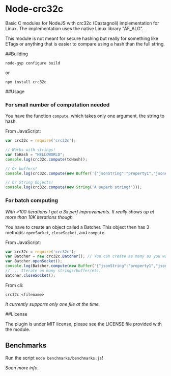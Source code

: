 Node-crc32c
===========

Basic C  modules for NodeJS with crc32c (Castagnoli) implementation for Linux. The implementation uses the native Linux library "AF\_ALG".

This module is not meant for secure hashing but really for something like ETags or anything that is easier to compare using a hash than the full string.

##Building

    node-gyp configure build

or

    npm install crc32c

##Usage

### For small number of computation needed

You have the function `compute`, which takes only one argument, the string to hash.

From JavaScript:
```javascript
var crc32c = require('crc32c');

// Works with strings!
var toHash = "HELLOWORLD";
console.log(crc32c.compute(toHash));

// Or buffers!
console.log(crc32c.compute(new Buffer('{"jsonString":"property1","jsonArray":["arr1","arr2","arr3"]}')));

// Or String Objects!
console.log(crc32c.compute(new String('A superb string!')));
```

### For batch computing

*With >100 iterations I get a 3x perf improvements. It really shows up at more than 10K iterations though.*

You have to create an object called a Batcher. This object then has 3 methods: `openSocket`, `closeSocket`, and `compute`.

From JavaScript:
```javascript
var crc32c = require('crc32c');
var Batcher = new crc32c.Batcher(); // You can create as many as you want. Every instance will use a single socket.
var Batcher.openSocket();
console.log(Batcher.compute(new Buffer('{"jsonString":"property1","jsonArray":["arr1","arr2","arr3"]}')));
// ... Iterate on many strings/buffer/etc.
Batcher.closeSocket();
```

From cli:
```shell
crc32c <filename>
```
*It currently supports only one file at the time.*

##License

The plugin is under MIT license, please see the LICENSE file provided with the module.


## Benchmarks

Run the script `node benchmarks/benchmarks.js`!

*Soon more info.*
